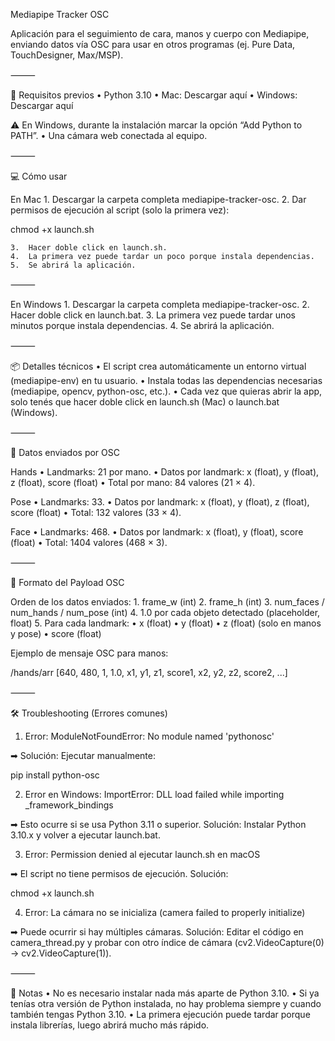 Mediapipe Tracker OSC

Aplicación para el seguimiento de cara, manos y cuerpo con Mediapipe, enviando datos vía OSC para usar en otros programas (ej. Pure Data, TouchDesigner, Max/MSP).

⸻

🚀 Requisitos previos
	•	Python 3.10
	•	Mac: Descargar aquí
	•	Windows: Descargar aquí

⚠️ En Windows, durante la instalación marcar la opción “Add Python to PATH”.
	•	Una cámara web conectada al equipo.

⸻

💻 Cómo usar

En Mac
	1.	Descargar la carpeta completa mediapipe-tracker-osc.
	2.	Dar permisos de ejecución al script (solo la primera vez):

chmod +x launch.sh


	3.	Hacer doble click en launch.sh.
	4.	La primera vez puede tardar un poco porque instala dependencias.
	5.	Se abrirá la aplicación.

⸻

En Windows
	1.	Descargar la carpeta completa mediapipe-tracker-osc.
	2.	Hacer doble click en launch.bat.
	3.	La primera vez puede tardar unos minutos porque instala dependencias.
	4.	Se abrirá la aplicación.

⸻

📦 Detalles técnicos
	•	El script crea automáticamente un entorno virtual (mediapipe-env) en tu usuario.
	•	Instala todas las dependencias necesarias (mediapipe, opencv, python-osc, etc.).
	•	Cada vez que quieras abrir la app, solo tenés que hacer doble click en launch.sh (Mac) o launch.bat (Windows).

⸻

📡 Datos enviados por OSC

Hands
	•	Landmarks: 21 por mano.
	•	Datos por landmark: x (float), y (float), z (float), score (float)
	•	Total por mano: 84 valores (21 × 4).

Pose
	•	Landmarks: 33.
	•	Datos por landmark: x (float), y (float), z (float), score (float)
	•	Total: 132 valores (33 × 4).

Face
	•	Landmarks: 468.
	•	Datos por landmark: x (float), y (float), score (float)
	•	Total: 1404 valores (468 × 3).

⸻

📑 Formato del Payload OSC

Orden de los datos enviados:
	1.	frame_w (int)
	2.	frame_h (int)
	3.	num_faces / num_hands / num_pose (int)
	4.	1.0 por cada objeto detectado (placeholder, float)
	5.	Para cada landmark:
	•	x (float)
	•	y (float)
	•	z (float) (solo en manos y pose)
	•	score (float)

Ejemplo de mensaje OSC para manos:

/hands/arr [640, 480, 1, 1.0, x1, y1, z1, score1, x2, y2, z2, score2, ...]


⸻

🛠️ Troubleshooting (Errores comunes)

1. Error: ModuleNotFoundError: No module named 'pythonosc'

➡ Solución: Ejecutar manualmente:

pip install python-osc

2. Error en Windows: ImportError: DLL load failed while importing _framework_bindings

➡ Esto ocurre si se usa Python 3.11 o superior.
Solución: Instalar Python 3.10.x y volver a ejecutar launch.bat.

3. Error: Permission denied al ejecutar launch.sh en macOS

➡ El script no tiene permisos de ejecución.
Solución:

chmod +x launch.sh

4. Error: La cámara no se inicializa (camera failed to properly initialize)

➡ Puede ocurrir si hay múltiples cámaras.
Solución: Editar el código en camera_thread.py y probar con otro índice de cámara (cv2.VideoCapture(0) → cv2.VideoCapture(1)).

⸻

📝 Notas
	•	No es necesario instalar nada más aparte de Python 3.10.
	•	Si ya tenías otra versión de Python instalada, no hay problema siempre y cuando también tengas Python 3.10.
	•	La primera ejecución puede tardar porque instala librerías, luego abrirá mucho más rápido.